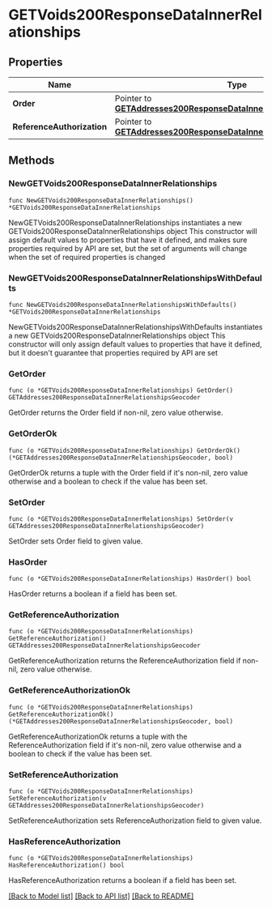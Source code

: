 # GETVoids200ResponseDataInnerRelationships

## Properties

Name | Type | Description | Notes
------------ | ------------- | ------------- | -------------
**Order** | Pointer to [**GETAddresses200ResponseDataInnerRelationshipsGeocoder**](GETAddresses200ResponseDataInnerRelationshipsGeocoder.md) |  | [optional] 
**ReferenceAuthorization** | Pointer to [**GETAddresses200ResponseDataInnerRelationshipsGeocoder**](GETAddresses200ResponseDataInnerRelationshipsGeocoder.md) |  | [optional] 

## Methods

### NewGETVoids200ResponseDataInnerRelationships

`func NewGETVoids200ResponseDataInnerRelationships() *GETVoids200ResponseDataInnerRelationships`

NewGETVoids200ResponseDataInnerRelationships instantiates a new GETVoids200ResponseDataInnerRelationships object
This constructor will assign default values to properties that have it defined,
and makes sure properties required by API are set, but the set of arguments
will change when the set of required properties is changed

### NewGETVoids200ResponseDataInnerRelationshipsWithDefaults

`func NewGETVoids200ResponseDataInnerRelationshipsWithDefaults() *GETVoids200ResponseDataInnerRelationships`

NewGETVoids200ResponseDataInnerRelationshipsWithDefaults instantiates a new GETVoids200ResponseDataInnerRelationships object
This constructor will only assign default values to properties that have it defined,
but it doesn't guarantee that properties required by API are set

### GetOrder

`func (o *GETVoids200ResponseDataInnerRelationships) GetOrder() GETAddresses200ResponseDataInnerRelationshipsGeocoder`

GetOrder returns the Order field if non-nil, zero value otherwise.

### GetOrderOk

`func (o *GETVoids200ResponseDataInnerRelationships) GetOrderOk() (*GETAddresses200ResponseDataInnerRelationshipsGeocoder, bool)`

GetOrderOk returns a tuple with the Order field if it's non-nil, zero value otherwise
and a boolean to check if the value has been set.

### SetOrder

`func (o *GETVoids200ResponseDataInnerRelationships) SetOrder(v GETAddresses200ResponseDataInnerRelationshipsGeocoder)`

SetOrder sets Order field to given value.

### HasOrder

`func (o *GETVoids200ResponseDataInnerRelationships) HasOrder() bool`

HasOrder returns a boolean if a field has been set.

### GetReferenceAuthorization

`func (o *GETVoids200ResponseDataInnerRelationships) GetReferenceAuthorization() GETAddresses200ResponseDataInnerRelationshipsGeocoder`

GetReferenceAuthorization returns the ReferenceAuthorization field if non-nil, zero value otherwise.

### GetReferenceAuthorizationOk

`func (o *GETVoids200ResponseDataInnerRelationships) GetReferenceAuthorizationOk() (*GETAddresses200ResponseDataInnerRelationshipsGeocoder, bool)`

GetReferenceAuthorizationOk returns a tuple with the ReferenceAuthorization field if it's non-nil, zero value otherwise
and a boolean to check if the value has been set.

### SetReferenceAuthorization

`func (o *GETVoids200ResponseDataInnerRelationships) SetReferenceAuthorization(v GETAddresses200ResponseDataInnerRelationshipsGeocoder)`

SetReferenceAuthorization sets ReferenceAuthorization field to given value.

### HasReferenceAuthorization

`func (o *GETVoids200ResponseDataInnerRelationships) HasReferenceAuthorization() bool`

HasReferenceAuthorization returns a boolean if a field has been set.


[[Back to Model list]](../README.md#documentation-for-models) [[Back to API list]](../README.md#documentation-for-api-endpoints) [[Back to README]](../README.md)


